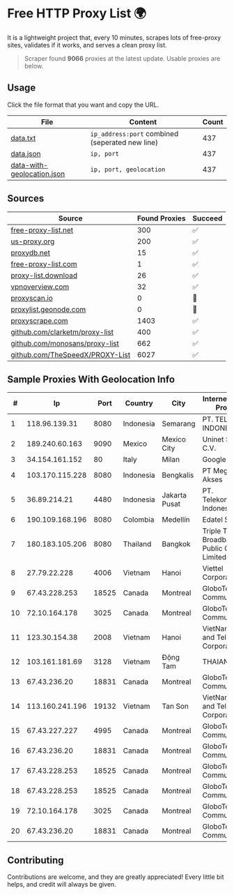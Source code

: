 
# Free HTTP Proxy List 🌍

It is a lightweight project that, every 10 minutes, scrapes lots of free-proxy sites, validates if it works, and serves a clean proxy list.


> Scraper found **9066** proxies at the latest update. Usable proxies are below.

## Usage

Click the file format that you want and copy the URL.


|File|Content|Count|
|----|-------|-----|
|[data.txt](https://raw.githubusercontent.com/themiralay/Proxy-List-World/master/data.txt)|`ip_address:port` combined (seperated new line)|437|
|[data.json](https://raw.githubusercontent.com/themiralay/Proxy-List-World/master/data.json)|`ip, port`|437|
|[data-with-geolocation.json](https://raw.githubusercontent.com/themiralay/Proxy-List-World/master/data-with-geolocation.json)|`ip, port, geolocation`|437|

## Sources

|Source|Found Proxies|Succeed|
|------|-------------|-------|
|[free-proxy-list.net](https://free-proxy-list.net)|300|✅|
|[us-proxy.org](https://www.us-proxy.org)|200|✅|
|[proxydb.net](http://proxydb.net)|15|✅|
|[free-proxy-list.com](https://free-proxy-list.com/?page=&port=&type%5B%5D=http&type%5B%5D=https&up_time=0&search=Search)|1|✅|
|[proxy-list.download](https://www.proxy-list.download/HTTP)|26|✅|
|[vpnoverview.com](https://vpnoverview.com/privacy/anonymous-browsing/free-proxy-servers)|32|✅|
|[proxyscan.io](https://www.proxyscan.io)|0|🚫|
|[proxylist.geonode.com](https://proxylist.geonode.com/api/proxy-list?limit=300&page=1&sort_by=lastChecked&sort_type=desc&protocols=http,https)|0|🚫|
|[proxyscrape.com](https://api.proxyscrape.com/v2/?request=displayproxies&protocol=http&timeout=10000&country=all&ssl=all&anonymity=all)|1403|✅|
|[github.com/clarketm/proxy-list](https://raw.githubusercontent.com/clarketm/proxy-list/master/proxy-list-raw.txt)|400|✅|
|[github.com/monosans/proxy-list](https://raw.githubusercontent.com/monosans/proxy-list/main/proxies/http.txt)|662|✅|
|[github.com/TheSpeedX/PROXY-List](https://raw.githubusercontent.com/TheSpeedX/PROXY-List/master/http.txt)|6027|✅|


## Sample Proxies With Geolocation Info

|#|Ip|Port|Country|City|Internet Service Provider|
|-|--|----|-------|----|-------------------------|
|1|118.96.139.31|8080|Indonesia|Semarang|PT. TELKOM INDONESIA|
|2|189.240.60.163|9090|Mexico|Mexico City|Uninet S.A. de C.V.|
|3|34.154.161.152|80|Italy|Milan|Google LLC|
|4|103.170.115.228|8080|Indonesia|Bengkalis|PT Mega Data Akses|
|5|36.89.214.21|4480|Indonesia|Jakarta Pusat|PT. Telekomunikasi Indonesia|
|6|190.109.168.196|8080|Colombia|Medellín|Edatel S.a. E.S.P|
|7|180.183.105.206|8080|Thailand|Bangkok|Triple T Broadband Public Company Limited|
|8|27.79.22.228|4006|Vietnam|Hanoi|Viettel Corporation|
|9|67.43.228.253|18525|Canada|Montreal|GloboTech Communications|
|10|72.10.164.178|3025|Canada|Montreal|GloboTech Communications|
|11|123.30.154.38|2008|Vietnam|Hanoi|VietNam Post and Telecom Corporation|
|12|103.161.181.69|3128|Vietnam|Động Tam|THAIAN|
|13|67.43.236.20|18831|Canada|Montreal|GloboTech Communications|
|14|113.160.241.196|19132|Vietnam|Tan Son|VietNam Post and Telecom Corporation|
|15|67.43.227.227|4995|Canada|Montreal|GloboTech Communications|
|16|67.43.236.20|18831|Canada|Montreal|GloboTech Communications|
|17|67.43.228.253|18525|Canada|Montreal|GloboTech Communications|
|18|67.43.228.253|18525|Canada|Montreal|GloboTech Communications|
|19|72.10.164.178|3025|Canada|Montreal|GloboTech Communications|
|20|67.43.236.20|18831|Canada|Montreal|GloboTech Communications|



## Contributing

Contributions are welcome, and they are greatly appreciated! Every
little bit helps, and credit will always be given.

